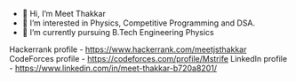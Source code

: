 - 👋 Hi, I’m Meet Thakkar
- 👀 I’m interested in Physics, Competitive Programming and DSA.
- 🌱 I’m currently pursuing B.Tech Engineering Physics

Hackerrank profile - https://www.hackerrank.com/meetjsthakkar
CodeForces profile - https://codeforces.com/profile/Mstrife
LinkedIn profile - https://www.linkedin.com/in/meet-thakkar-b720a8201/
